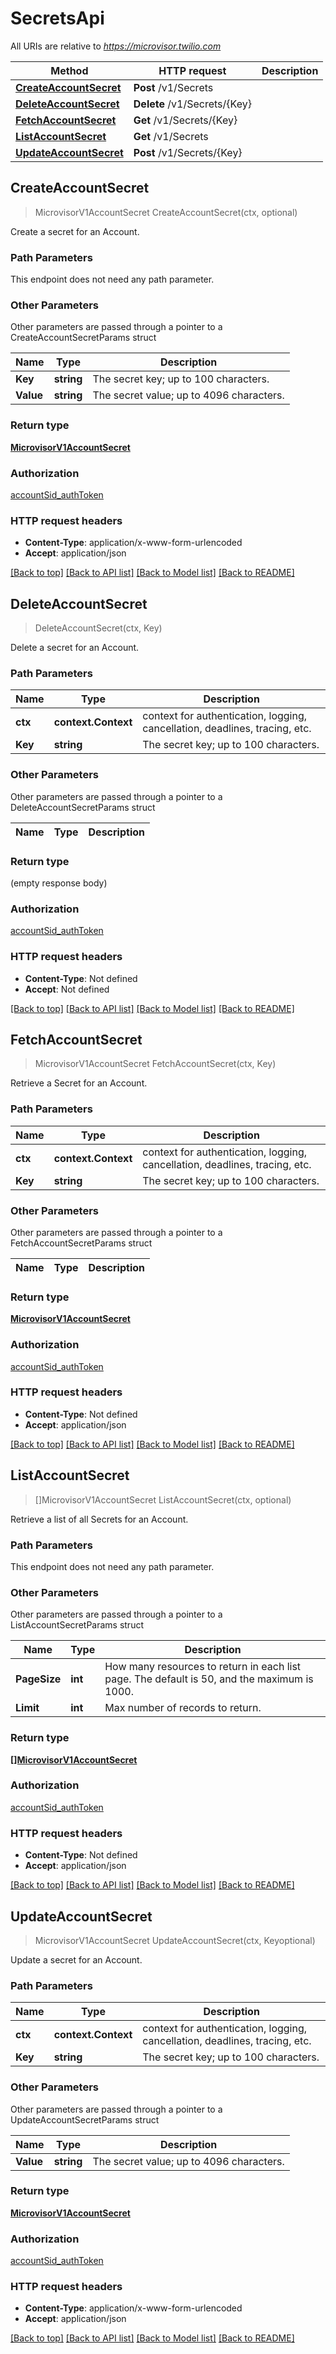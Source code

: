 # SecretsApi

All URIs are relative to *https://microvisor.twilio.com*

Method | HTTP request | Description
------------- | ------------- | -------------
[**CreateAccountSecret**](SecretsApi.md#CreateAccountSecret) | **Post** /v1/Secrets | 
[**DeleteAccountSecret**](SecretsApi.md#DeleteAccountSecret) | **Delete** /v1/Secrets/{Key} | 
[**FetchAccountSecret**](SecretsApi.md#FetchAccountSecret) | **Get** /v1/Secrets/{Key} | 
[**ListAccountSecret**](SecretsApi.md#ListAccountSecret) | **Get** /v1/Secrets | 
[**UpdateAccountSecret**](SecretsApi.md#UpdateAccountSecret) | **Post** /v1/Secrets/{Key} | 



## CreateAccountSecret

> MicrovisorV1AccountSecret CreateAccountSecret(ctx, optional)



Create a secret for an Account.

### Path Parameters

This endpoint does not need any path parameter.

### Other Parameters

Other parameters are passed through a pointer to a CreateAccountSecretParams struct


Name | Type | Description
------------- | ------------- | -------------
**Key** | **string** | The secret key; up to 100 characters.
**Value** | **string** | The secret value; up to 4096 characters.

### Return type

[**MicrovisorV1AccountSecret**](MicrovisorV1AccountSecret.md)

### Authorization

[accountSid_authToken](../README.md#accountSid_authToken)

### HTTP request headers

- **Content-Type**: application/x-www-form-urlencoded
- **Accept**: application/json

[[Back to top]](#) [[Back to API list]](../README.md#documentation-for-api-endpoints)
[[Back to Model list]](../README.md#documentation-for-models)
[[Back to README]](../README.md)


## DeleteAccountSecret

> DeleteAccountSecret(ctx, Key)



Delete a secret for an Account.

### Path Parameters


Name | Type | Description
------------- | ------------- | -------------
**ctx** | **context.Context** | context for authentication, logging, cancellation, deadlines, tracing, etc.
**Key** | **string** | The secret key; up to 100 characters.

### Other Parameters

Other parameters are passed through a pointer to a DeleteAccountSecretParams struct


Name | Type | Description
------------- | ------------- | -------------

### Return type

 (empty response body)

### Authorization

[accountSid_authToken](../README.md#accountSid_authToken)

### HTTP request headers

- **Content-Type**: Not defined
- **Accept**: Not defined

[[Back to top]](#) [[Back to API list]](../README.md#documentation-for-api-endpoints)
[[Back to Model list]](../README.md#documentation-for-models)
[[Back to README]](../README.md)


## FetchAccountSecret

> MicrovisorV1AccountSecret FetchAccountSecret(ctx, Key)



Retrieve a Secret for an Account.

### Path Parameters


Name | Type | Description
------------- | ------------- | -------------
**ctx** | **context.Context** | context for authentication, logging, cancellation, deadlines, tracing, etc.
**Key** | **string** | The secret key; up to 100 characters.

### Other Parameters

Other parameters are passed through a pointer to a FetchAccountSecretParams struct


Name | Type | Description
------------- | ------------- | -------------

### Return type

[**MicrovisorV1AccountSecret**](MicrovisorV1AccountSecret.md)

### Authorization

[accountSid_authToken](../README.md#accountSid_authToken)

### HTTP request headers

- **Content-Type**: Not defined
- **Accept**: application/json

[[Back to top]](#) [[Back to API list]](../README.md#documentation-for-api-endpoints)
[[Back to Model list]](../README.md#documentation-for-models)
[[Back to README]](../README.md)


## ListAccountSecret

> []MicrovisorV1AccountSecret ListAccountSecret(ctx, optional)



Retrieve a list of all Secrets for an Account.

### Path Parameters

This endpoint does not need any path parameter.

### Other Parameters

Other parameters are passed through a pointer to a ListAccountSecretParams struct


Name | Type | Description
------------- | ------------- | -------------
**PageSize** | **int** | How many resources to return in each list page. The default is 50, and the maximum is 1000.
**Limit** | **int** | Max number of records to return.

### Return type

[**[]MicrovisorV1AccountSecret**](MicrovisorV1AccountSecret.md)

### Authorization

[accountSid_authToken](../README.md#accountSid_authToken)

### HTTP request headers

- **Content-Type**: Not defined
- **Accept**: application/json

[[Back to top]](#) [[Back to API list]](../README.md#documentation-for-api-endpoints)
[[Back to Model list]](../README.md#documentation-for-models)
[[Back to README]](../README.md)


## UpdateAccountSecret

> MicrovisorV1AccountSecret UpdateAccountSecret(ctx, Keyoptional)



Update a secret for an Account.

### Path Parameters


Name | Type | Description
------------- | ------------- | -------------
**ctx** | **context.Context** | context for authentication, logging, cancellation, deadlines, tracing, etc.
**Key** | **string** | The secret key; up to 100 characters.

### Other Parameters

Other parameters are passed through a pointer to a UpdateAccountSecretParams struct


Name | Type | Description
------------- | ------------- | -------------
**Value** | **string** | The secret value; up to 4096 characters.

### Return type

[**MicrovisorV1AccountSecret**](MicrovisorV1AccountSecret.md)

### Authorization

[accountSid_authToken](../README.md#accountSid_authToken)

### HTTP request headers

- **Content-Type**: application/x-www-form-urlencoded
- **Accept**: application/json

[[Back to top]](#) [[Back to API list]](../README.md#documentation-for-api-endpoints)
[[Back to Model list]](../README.md#documentation-for-models)
[[Back to README]](../README.md)


